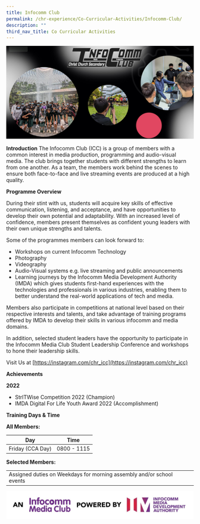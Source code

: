 ```yaml
---
title: Infocomm Club
permalink: /chr-experience/Co-Curricular-Activities/Infocomm-Club/
description: ""
third_nav_title: Co Curricular Activities
---
```

![](/images/CCA/ICC2.jpg)

**Introduction**
The Infocomm Club (ICC) is a group of members with a common interest in media production, programming and audio-visual media. The club brings together students with different strengths to learn from one another. As a team, the members work behind the scenes to ensure both face-to-face and live streaming events are produced at a high quality.

**Programme Overview**

During their stint with us, students will acquire key skills of effective communication, listening, and acceptance, and have opportunities to develop their own potential and adaptability. With an increased level of confidence, members present themselves as confident young leaders with their own unique strengths and talents.

Some of the programmes members can look forward to:
- Workshops on current Infocomm Technology
- Photography
- Videography
- Audio-Visual systems e.g. live streaming and public announcements
- Learning journeys by the Infocomm Media Development Authority (IMDA) which gives students first-hand experiences with the technologies and professionals in various industries, enabling them to better understand the real-world applications of tech and media. 

Members also participate in competitions at national level based on their respective interests and talents, and take advantage of training programs offered by IMDA to develop their skills in various infocomm and media domains.

In addition, selected student leaders have the opportunity to participate in the Infocomm Media Club Student Leadership Conference and workshops to hone their leadership skills. 

Visit Us at [https://instagram.com/chr_icc](https://instagram.com/chr_icc)

**Achievements**

**2022**
- StrlTWise Competition 2022 (Champion)
- IMDA Digital For Life Youth Award 2022 (Accomplishment)


**Training Days &amp; Time**

**All Members:**

| Day| Time | 
| -------- | -------- | 
| Friday (CCA Day) | 0800 - 1115 |

**Selected Members:**

| |  | 
| -------- | -------- | 
| Assigned duties on Weekdays for morning assembly and/or school events |  |


![](/images/CCA/imdaimctagline.jpg)